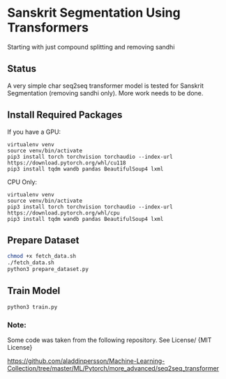 # Sanskrit Segmentation Using Transformers

Starting with just compound splitting and removing sandhi

## Status

A very simple char seq2seq transformer model is tested for Sanskrit Segmentation (removing sandhi only). More work needs to be done.

## Install Required Packages

If you have a GPU:

```
virtualenv venv
source venv/bin/activate
pip3 install torch torchvision torchaudio --index-url https://download.pytorch.org/whl/cu118
pip3 install tqdm wandb pandas BeautifulSoup4 lxml
```

CPU Only:

```
virtualenv venv
source venv/bin/activate
pip3 install torch torchvision torchaudio --index-url https://download.pytorch.org/whl/cpu
pip3 install tqdm wandb pandas BeautifulSoup4 lxml
```

## Prepare Dataset

```bash
chmod +x fetch_data.sh
./fetch_data.sh
python3 prepare_dataset.py
```

## Train Model

```bash
python3 train.py
```

### Note:

Some code was taken from the following repository. See License/ {MIT License}

https://github.com/aladdinpersson/Machine-Learning-Collection/tree/master/ML/Pytorch/more_advanced/seq2seq_transformer
